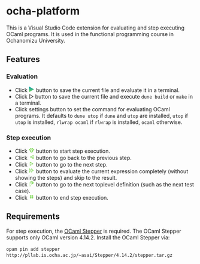 # ocha-platform

This is a Visual Studio Code extension for evaluating and step
executing OCaml programs.  It is used in the functional programming
course in Ochanomizu University.

## Features

### Evaluation
- Click <img src="media/resume.png" width="15px"> button to save the
  current file and evaluate it in a terminal.
- Click ▷ button to save the current
  file and execute `dune build` or `make` in a terminal.
- Click settings button to set the
  command for evaluating OCaml programs.  It defaults to `dune utop` if
  `dune` and `utop` are installed, `utop` if `utop` is installed,
  `rlwrap ocaml` if `rlwrap` is installed, `ocaml` otherwise.

### Step execution
- Click <img src="media/start.png" width="15px"> button to start step
  execution.
- Click <img src="media/prev.png" width="15px"> button to go back to the
  previous step.
- Click <img src="media/next.png" width="15px"> button to go to the next
  step.
- Click <img src="media/skip.png" width="15px"> button to evaluate the
  current expression completely (without showing the steps) and skip to
  the result.
- Click <img src="media/forward.png" width="15px"> button to go to the
  next toplevel definition (such as the next test case).
- Click <img src="media/end.png" width="15px"> button to end step
  execution.

## Requirements

For step execution, the
[OCaml Stepper](http://pllab.is.ocha.ac.jp/~asai/Stepper/)
is required.  The OCaml Stepper supports only OCaml version 4.14.2.
Install the OCaml Stepper via:
```
opam pin add stepper http://pllab.is.ocha.ac.jp/~asai/Stepper/4.14.2/stepper.tar.gz
```

<!-- ## Known Issues

Calling out known issues can help limit users opening duplicate issues against your extension. -->

<!-- ## Following extension guidelines

Ensure that you've read through the extensions guidelines and follow the best practices for creating your extension.

* [Extension Guidelines](https://code.visualstudio.com/api/references/extension-guidelines)

## Working with Markdown

You can author your README using Visual Studio Code. Here are some useful editor keyboard shortcuts:

* Split the editor (`Cmd+\` on macOS or `Ctrl+\` on Windows and Linux).
* Toggle preview (`Shift+Cmd+V` on macOS or `Shift+Ctrl+V` on Windows and Linux).
* Press `Ctrl+Space` (Windows, Linux, macOS) to see a list of Markdown snippets.

## For more information

* [Visual Studio Code's Markdown Support](http://code.visualstudio.com/docs/languages/markdown)
* [Markdown Syntax Reference](https://help.github.com/articles/markdown-basics/)

**Enjoy!** -->
